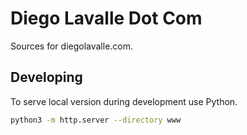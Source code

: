 # Diego Lavalle Dot Com

Sources for diegolavalle.com.

## Developing

To serve local version during development use Python.

```sh
python3 -m http.server --directory www
```
